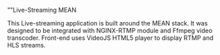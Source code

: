 ""Live-Streaming MEAN

This Live-streaming application is built around the MEAN stack. It was designed to be integrated with NGINX-RTMP module and Ffmpeg video transcoder. Front-end uses VideoJS HTML5 player to display RTMP and HLS streams.


